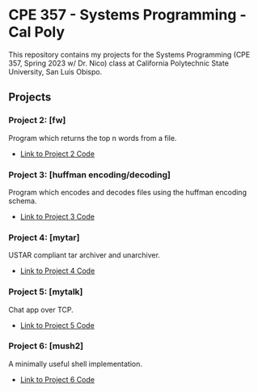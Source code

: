 # CPE 357 - Systems Programming - Cal Poly

This repository contains my projects for the Systems Programming (CPE 357, Spring 2023 w/ Dr. Nico) class at California Polytechnic State University, San Luis Obispo.

## Projects

### Project 2: [fw]
Program which returns the top n words from a file.
- [Link to Project 2 Code](2/)

### Project 3: [huffman encoding/decoding]
Program which encodes and decodes files using the huffman encoding schema.
- [Link to Project 3 Code](3/)

### Project 4: [mytar]
USTAR compliant tar archiver and unarchiver.
- [Link to Project 4 Code](4/)

### Project 5: [mytalk]
Chat app over TCP.
- [Link to Project 5 Code](5/)

### Project 6: [mush2]
A minimally useful shell implementation.
- [Link to Project 6 Code](6/)
